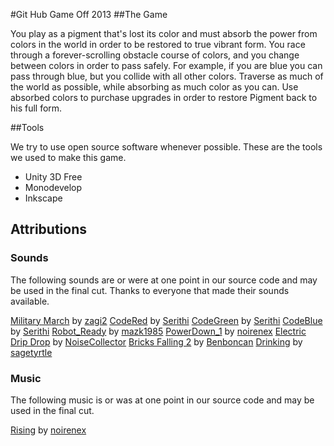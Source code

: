 #Git Hub Game Off 2013
##The Game

You play as a pigment that's lost its color and must absorb the power from colors in the world in order to be restored to true vibrant form. You race through a forever-scrolling obstacle course of colors, and you change between colors in order to pass safely. For example, if you are blue you can pass through blue, but you collide with all other colors. Traverse as much of the world as possible, while absorbing as much color as you can. Use absorbed colors to purchase upgrades in order to restore Pigment back to his full form.

##Tools

We try to use open source software whenever possible. These are the tools we used to make this game.

* Unity 3D Free
* Monodevelop
* Inkscape

## Attributions

### Sounds

The following sounds are or were at one point in our source code and may
be used in the final cut. Thanks to everyone that made their sounds
available.

[Military March](http://freesound.org/people/zagi2/sounds/182311/) by [zagi2](http://freesound.org/people/zagi2/)
[CodeRed](http://freesound.org/people/Serithi/sounds/150315/) by [Serithi](http://freesound.org/people/Serithi/)
[CodeGreen](http://freesound.org/people/Serithi/sounds/150316/) by [Serithi](http://freesound.org/people/Serithi/)
[CodeBlue](http://freesound.org/people/Serithi/sounds/150317/) by [Serithi](http://freesound.org/people/Serithi/)
[Robot_Ready](http://freesound.org/people/mazk1985/sounds/187404/) by [mazk1985](http://freesound.org/people/mazk1985/)
[PowerDown_1](http://freesound.org/people/noirenex/sounds/159399/) by [noirenex](http://freesound.org/people/noirenex/)
[Electric Drip Drop](http://freesound.org/people/NoiseCollector/sounds/5937/) by [NoiseCollector](http://freesound.org/people/NoiseCollector/)
[Bricks Falling 2](http://freesound.org/people/Benboncan/sounds/77086/) by [Benboncan](http://freesound.org/people/Benboncan/)
[Drinking](http://freesound.org/people/sagetyrtle/sounds/37226/) by [sagetyrtle](http://freesound.org/people/sagetyrtle/)

### Music

The following music is or was at one point in our source code and may
be used in the final cut.

[Rising](http://freesound.org/people/noirenex/sounds/159401/) by [noirenex](http://freesound.org/people/noirenex/)